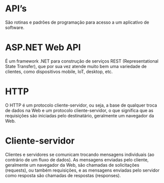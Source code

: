 
<h1> API’s </h1> 
São rotinas e padrões de programação para acesso a um aplicativo de software.

<h1> ASP.NET Web API </h1>
É um framework .NET para construção de serviços REST (Representational State Transfer), que por sua vez atende muito bem uma variedade de clientes, como dispositivos mobile, IoT, desktop, etc.

<h1> HTTP </h1>

O HTTP é um protocolo cliente-servidor, ou seja, a base de qualquer troca de dados na Web e um protocolo cliente-servidor, o que significa que as requisições são iniciadas pelo destinatário, geralmente um navegador da Web.

<h1> Cliente-servidor </h1>

Clientes e servidores se comunicam trocando mensagens individuais (ao contrário de um fluxo de dados). As mensagens enviadas pelo cliente, geralmente um navegador da Web, são chamadas de solicitações (requests), ou também requisições, e as mensagens enviadas pelo servidor como resposta são chamadas de respostas (responses).

